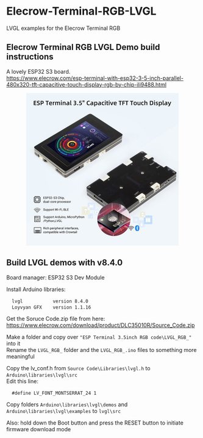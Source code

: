 # Elecrow-Terminal-RGB-LVGL
LVGL examples for the Elecrow Terminal RGB

## Elecrow Terminal RGB LVGL Demo build instructions

A lovely ESP32 S3 board.   
https://www.elecrow.com/esp-terminal-with-esp32-3-5-inch-parallel-480x320-tft-capacitive-touch-display-rgb-by-chip-ili9488.html   

<p align="center">
  <img src="https://github.com/paulhamsh/Elecrow-Terminal-RGB-LVGL/blob/main/Elecrow%20Terminal.jpg" width="400" title="Elecrow Terminal">
</p>

## Build LVGL demos with v8.4.0    

Board manager: ESP32 S3 Dev Module   

Install Arduino libraries:
```
  lvgl           version 8.4.0
  Loyvyan GFX    version 1.1.16
```
Get the Soruce Code.zip file from here: https://www.elecrow.com/download/product/DLC35010R/Source_Code.zip   

Make a folder and copy over ```"ESP Terminal 3.5inch RGB code\LVGL_RGB_"``` into it   
Rename the ```LVGL_RGB_``` folder and the ```LVGL_RGB_.ino``` files to something more meaningful   

Copy the lv_conf.h from ```Source Code\Libraries\lvgl.h``` to ```Arduino\libraries\lvgl\src```   
Edit this line:  
```
  #define LV_FONT_MONTSERRAT_24 1   
```
Copy folders ```Arduino\libraries\lvgl\demos``` and ```Arduino\libraries\lvgl\examples```  to ```lvgl\src```   

Also: hold down the Boot button and press the RESET button to initiate firmware download mode   
